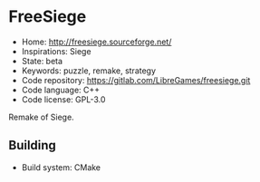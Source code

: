# FreeSiege

- Home: http://freesiege.sourceforge.net/
- Inspirations: Siege
- State: beta
- Keywords: puzzle, remake, strategy
- Code repository: https://gitlab.com/LibreGames/freesiege.git
- Code language: C++
- Code license: GPL-3.0

Remake of Siege.

## Building

- Build system: CMake
